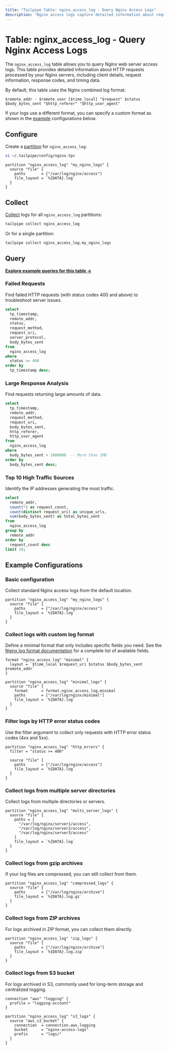 ```yaml
---
title: "Tailpipe Table: nginx_access_log - Query Nginx Access Logs"
description: "Nginx access logs capture detailed information about requests processed by the Nginx web server. This table provides a structured representation of the log data, including request details, client information, response codes, and processing times."
---
```


# Table: nginx_access_log - Query Nginx Access Logs

The `nginx_access_log` table allows you to query Nginx web server access logs. This table provides detailed information about HTTP requests processed by your Nginx servers, including client details, request information, response codes, and timing data.

By default, this table uses the Nginx combined log format:

```
$remote_addr - $remote_user [$time_local] "$request" $status $body_bytes_sent "$http_referer" "$http_user_agent"
```

If your logs use a different format, you can specify a custom format as shown in the [example](https://hub.tailpipe.io/plugins/turbot/nginx/tables/nginx_access_log#collect-logs-with-custom-log-format) configurations below.

## Configure

Create a [partition](https://tailpipe.io/docs/manage/partition) for `nginx_access_log`:

```sh
vi ~/.tailpipe/config/nginx.tpc
```

```hcl
partition "nginx_access_log" "my_nginx_logs" {
  source "file" {
    paths       = ["/var/log/nginx/access"]
    file_layout = `%{DATA}.log`
  }
}
```

## Collect

[Collect](https://tailpipe.io/docs/manage/collection) logs for all `nginx_access_log` partitions:

```sh
tailpipe collect nginx_access_log
```

Or for a single partition:

```sh
tailpipe collect nginx_access_log.my_nginx_logs
```

## Query

**[Explore example queries for this table →](https://hub.tailpipe.io/plugins/turbot/nginx/queries/nginx_access_log)**

### Failed Requests

Find failed HTTP requests (with status codes 400 and above) to troubleshoot server issues.

```sql
select
  tp_timestamp,
  remote_addr,
  status,
  request_method,
  request_uri,
  server_protocol,
  body_bytes_sent
from
  nginx_access_log
where
  status >= 400
order by
  tp_timestamp desc;
```

### Large Response Analysis

Find requests returning large amounts of data.

```sql
select
  tp_timestamp,
  remote_addr,
  request_method,
  request_uri,
  body_bytes_sent,
  http_referer,
  http_user_agent
from
  nginx_access_log
where
  body_bytes_sent > 1000000  -- More than 1MB
order by
  body_bytes_sent desc;
```

### Top 10 High Traffic Sources

Identify the IP addresses generating the most traffic.

```sql
select
  remote_addr,
  count(*) as request_count,
  count(distinct request_uri) as unique_urls,
  sum(body_bytes_sent) as total_bytes_sent
from
  nginx_access_log
group by
  remote_addr
order by
  request_count desc
limit 10;
```

## Example Configurations

### Basic configuration

Collect standard Nginx access logs from the default location.

```hcl
partition "nginx_access_log" "my_nginx_logs" {
  source "file" {
    paths       = ["/var/log/nginx/access"]
    file_layout = `%{DATA}.log`
  }
}
```

### Collect logs with custom log format

Define a minimal format that only includes specific fields you need. See the [Nginx log format documentation](http://nginx.org/en/docs/http/ngx_http_log_module.html#log_format) for a complete list of available fields.

```hcl
format "nginx_access_log" "minimal" {
  layout = `$time_local $request_uri $status $body_bytes_sent $remote_addr`
}

partition "nginx_access_log" "minimal_logs" {
  source "file" {
    format      = format.nginx_access_log.minimal
    paths       = ["/var/log/nginx/minimal"]
    file_layout = `%{DATA}.log`
  }
}
```

### Filter logs by HTTP error status codes

Use the filter argument to collect only requests with HTTP error status codes (4xx and 5xx).

```hcl
partition "nginx_access_log" "http_errors" {
  filter = "status >= 400"
  
  source "file" {
    paths       = ["/var/log/nginx/access"]
    file_layout = `%{DATA}.log`
  }
}
```

### Collect logs from multiple server directories

Collect logs from multiple directories or servers.

```hcl
partition "nginx_access_log" "multi_server_logs" {
  source "file" {
    paths = [
      "/var/log/nginx/server1/access",
      "/var/log/nginx/server2/access",
      "/var/log/nginx/server3/access"
    ]
    file_layout = `%{DATA}.log`
  }
}
```

### Collect logs from gzip archives

If your log files are compressed, you can still collect from them.

```hcl
partition "nginx_access_log" "compressed_logs" {
  source "file" {
    paths       = ["/var/log/nginx/archive"]
    file_layout = `%{DATA}.log.gz`
  }
}
```

### Collect logs from ZIP archives

For logs archived in ZIP format, you can collect them directly.

```hcl
partition "nginx_access_log" "zip_logs" {
  source "file" {
    paths       = ["/var/log/nginx/archive"]
    file_layout = `%{DATA}.log.zip`
  }
}
```

### Collect logs from S3 bucket

For logs archived in S3, commonly used for long-term storage and centralized logging.

```hcl
connection "aws" "logging" {
  profile = "logging-account"
}

partition "nginx_access_log" "s3_logs" {
  source "aws_s3_bucket" {
    connection  = connection.aws.logging
    bucket      = "nginx-access-logs"
    prefix      = "logs/"
  }
}
```

